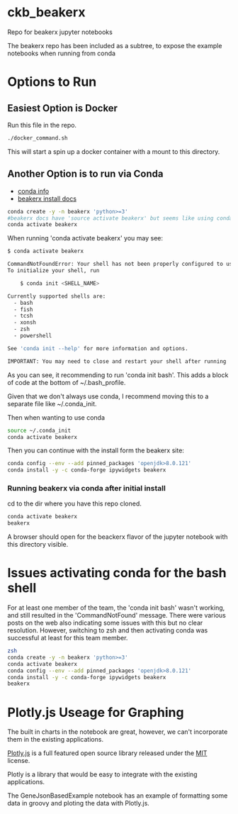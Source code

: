 # ckb_beakerx
Repo for beakerx jupyter notebooks

The beakerx repo has been included as a subtree, to expose the example notebooks when running from conda

# Options to Run

## Easiest Option is Docker

Run this file in the repo.
``` bash
./docker_command.sh
```
This will start a spin up a docker container with a mount to this directory.

## Another Option is to run via Conda


- [conda info](https://www.anaconda.com/distribution/)
- [beakerx install docs](http://beakerx.com/documentation#tutorials-and-examples)

```bash
conda create -y -n beakerx 'python>=3'
#beakerx docs have 'source activate beakerx' but seems like using conda instead of source is now preferred
conda activate beakerx 
```

When running 'conda activate beakerx' you may see:
```bash
$ conda activate beakerx

CommandNotFoundError: Your shell has not been properly configured to use 'conda activate'.
To initialize your shell, run

    $ conda init <SHELL_NAME>

Currently supported shells are:
  - bash
  - fish
  - tcsh
  - xonsh
  - zsh
  - powershell

See 'conda init --help' for more information and options.

IMPORTANT: You may need to close and restart your shell after running 'conda init'.
``` 

As you can see, it recommending to run 'conda init bash'.
This adds a block of code at the bottom of ~/.bash_profile.

Given that we don't always use conda, I recommend moving this to a separate file like ~/.conda_init.

Then when wanting to use conda

```bash
source ~/.conda_init
conda activate beakerx 
```

Then you can continue with the install form the beakerx site:
```bash
conda config --env --add pinned_packages 'openjdk>8.0.121'
conda install -y -c conda-forge ipywidgets beakerx
```

### Running beakerx via conda after initial install

cd to the dir where you have this repo cloned.

```bash
conda activate beakerx
beakerx
```

A browser should open for the beackerx flavor of the jupyter notebook with this directory visible.

# Issues activating conda for the bash shell

For at least one member of the team, the 'conda init bash' wasn't working, and still resulted in the 
'CommandNotFound' message.  There were various posts on the web also indicating some issues with this
but no clear resolution.  However, switching to zsh and then activating conda was successful at least
for this team member.

```bash
zsh
conda create -y -n beakerx 'python>=3'
conda activate beakerx
conda config --env --add pinned_packages 'openjdk>8.0.121'
conda install -y -c conda-forge ipywidgets beakerx
beakerx
```

# Plotly.js Useage for Graphing

The built in charts in the notebook are great, however, we can't incorporate them in the existing applications.

[Plotly.js](https://plot.ly/javascript/) is a full featured open source library released under the 
[MIT](https://github.com/plotly/plotly.js/blob/master/LICENSE) license.

Plotly is a library that would be easy to integrate with the existing applications.

The GeneJsonBasedExample notebook has an example of formatting some data in groovy and ploting
the data with Plotly.js.


